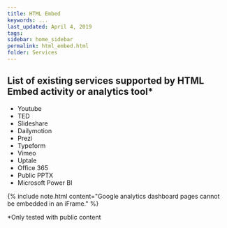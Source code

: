 ```yaml
---
title: HTML Embed
keywords: ...
last_updated: April 4, 2019
tags:
sidebar: home_sidebar
permalink: html_embed.html
folder: Services
---
```


## List of existing services supported by HTML Embed activity or analytics tool*

* Youtube
* TED
* Slideshare
* Dailymotion
* Prezi
* Typeform
* Vimeo
* Uptale
* Office 365
* Public PPTX
* Microsoft Power BI

{% include note.html content="Google analytics dashboard pages cannot be embedded in an iFrame." %}

*Only tested with public content
